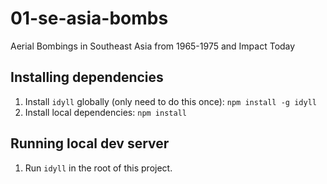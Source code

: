 # 01-se-asia-bombs 

Aerial Bombings in Southeast Asia from 1965-1975 and Impact Today

## Installing dependencies

1. Install `idyll` globally (only need to do this once): `npm install -g idyll`
2. Install local dependencies: `npm install`

## Running local dev server

1. Run `idyll` in the root of this project.
